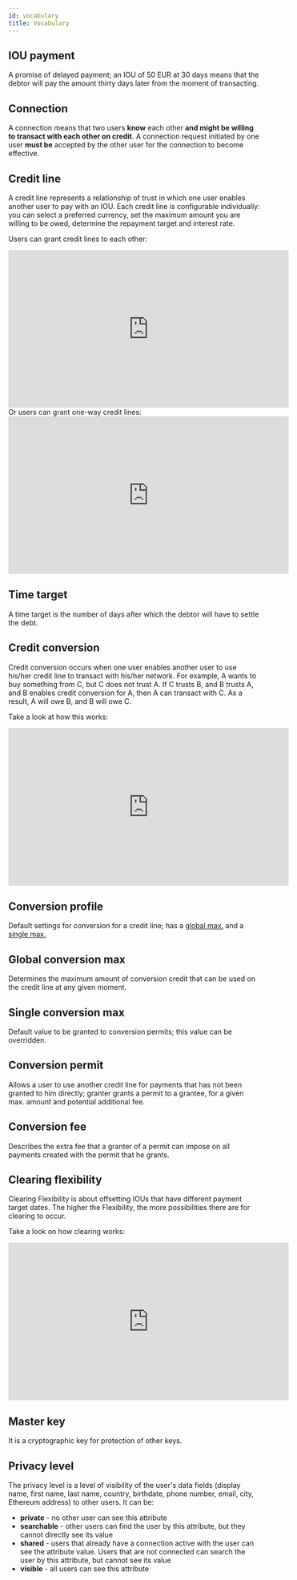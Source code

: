 ```yaml
---
id: vocabulary
title: Vocabulary
---
```


## IOU payment

A promise of delayed payment; an IOU of 50 EUR at 30 days means that the debtor will pay the amount thirty days later from the moment of transacting.

## Connection

A connection means that two users **know** each other **and might be willing to transact with each other on credit**. A connection request initiated by one user **must be** accepted by the other user for the connection to become effective.

## Credit line

A credit line represents a relationship of trust in which one user enables another user to pay with an IOU. Each credit line is configurable individually: you can select a preferred currency, set the maximum amount you are willing to be owed, determine the repayment target and interest rate.

Users can grant credit lines to each other:

<iframe width="560" height="315" src="https://www.youtube.com/embed/ZvkGNWAUu84" frameborder="0" allow="accelerometer; autoplay; encrypted-media; gyroscope; picture-in-picture" allowfullscreen></iframe>

<br/>
Or users can grant one-way credit lines:

<iframe width="560" height="315" src="https://www.youtube.com/embed/a6U0YeNJfJU" frameborder="0" allow="accelerometer; autoplay; encrypted-media; gyroscope; picture-in-picture" allowfullscreen></iframe>

## Time target

A time target is the number of days after which the debtor will have to settle the debt.

## Credit conversion

Credit conversion occurs when one user enables another user to use his/her credit line to transact with his/her network. For example, A wants to buy something from C, but C does not trust A. If C trusts B, and B trusts A, and B enables credit conversion for A, then A can transact with C. As a result, A will owe B, and B will owe C.

Take a look at how this works:

<iframe width="560" height="315" src="https://www.youtube.com/embed/AQkar143isw" frameborder="0" allow="accelerometer; autoplay; encrypted-media; gyroscope; picture-in-picture" allowfullscreen></iframe>

## Conversion profile

Default settings for conversion for a credit line; has a [global max.](vocabulary.md#global-conversion-max) and a [single max.](vocabulary.md#single-conversion-max)

## Global conversion max

Determines the maximum amount of conversion credit that can be used on the credit line at any given moment.

## Single conversion max

Default value to be granted to conversion permits; this value can be overridden.

## Conversion permit

Allows a user to use another credit line for payments that has not been granted to him directly; granter grants a permit to a grantee, for a given max. amount and potential additional fee.

## Conversion fee

Describes the extra fee that a granter of a permit can impose on all payments created with the permit that he grants.

## Clearing flexibility

Clearing Flexibility is about offsetting IOUs that have different payment target dates. The higher the Flexibility, the more possibilities there are for clearing to occur.

Take a look on how clearing works:

<iframe width="560" height="315" src="https://www.youtube.com/embed/DR8NyJl1Sjg" frameborder="0" allow="accelerometer; autoplay; encrypted-media; gyroscope; picture-in-picture" allowfullscreen></iframe>

## Master key

It is a cryptographic key for protection of other keys.

## Privacy level

The privacy level is a level of visibility of the user's data fields (display name, first name, last name, country, birthdate, phone number, email, city, Ethereum address) to other users. It can be:

- **private** - no other user can see this attribute
- **searchable** - other users can find the user by this attribute, but they cannot directly see its value
- **shared** - users that already have a connection active with the user can see the attribute value. Users that are not connected can search the user by this attribute, but cannot see its value
- **visible** - all users can see this attribute
